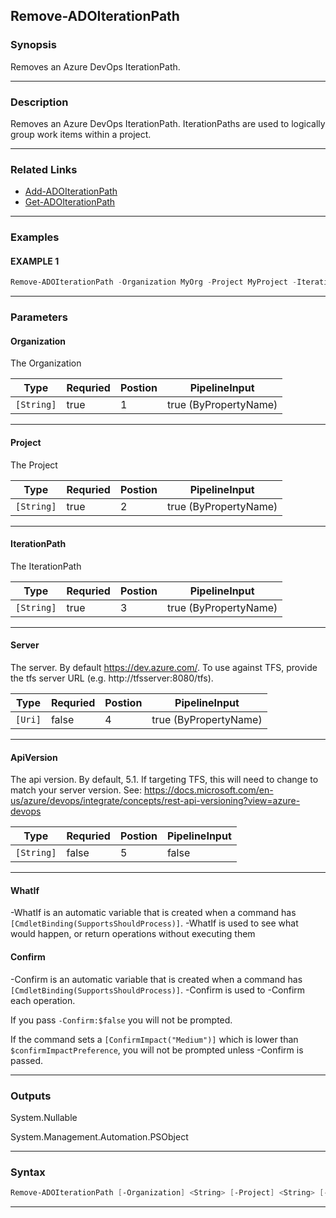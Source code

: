 
Remove-ADOIterationPath
-----------------------
### Synopsis
Removes an Azure DevOps IterationPath.

---
### Description

Removes an Azure DevOps IterationPath.  IterationPaths are used to logically group work items within a project.

---
### Related Links
* [Add-ADOIterationPath](Add-ADOIterationPath.md)
* [Get-ADOIterationPath](Get-ADOIterationPath.md)
---
### Examples
#### EXAMPLE 1
```PowerShell
Remove-ADOIterationPath -Organization MyOrg -Project MyProject -IterationPath MyIterationPath
```

---
### Parameters
#### **Organization**

The Organization



|Type          |Requried|Postion|PipelineInput        |
|--------------|--------|-------|---------------------|
|```[String]```|true    |1      |true (ByPropertyName)|
---
#### **Project**

The Project



|Type          |Requried|Postion|PipelineInput        |
|--------------|--------|-------|---------------------|
|```[String]```|true    |2      |true (ByPropertyName)|
---
#### **IterationPath**

The IterationPath



|Type          |Requried|Postion|PipelineInput        |
|--------------|--------|-------|---------------------|
|```[String]```|true    |3      |true (ByPropertyName)|
---
#### **Server**

The server.  By default https://dev.azure.com/.
To use against TFS, provide the tfs server URL (e.g. http://tfsserver:8080/tfs).



|Type       |Requried|Postion|PipelineInput        |
|-----------|--------|-------|---------------------|
|```[Uri]```|false   |4      |true (ByPropertyName)|
---
#### **ApiVersion**

The api version.  By default, 5.1.
If targeting TFS, this will need to change to match your server version.
See: https://docs.microsoft.com/en-us/azure/devops/integrate/concepts/rest-api-versioning?view=azure-devops



|Type          |Requried|Postion|PipelineInput|
|--------------|--------|-------|-------------|
|```[String]```|false   |5      |false        |
---
#### **WhatIf**
-WhatIf is an automatic variable that is created when a command has ```[CmdletBinding(SupportsShouldProcess)]```.
-WhatIf is used to see what would happen, or return operations without executing them
#### **Confirm**
-Confirm is an automatic variable that is created when a command has ```[CmdletBinding(SupportsShouldProcess)]```.
-Confirm is used to -Confirm each operation.
    
If you pass ```-Confirm:$false``` you will not be prompted.
    
    
If the command sets a ```[ConfirmImpact("Medium")]``` which is lower than ```$confirmImpactPreference```, you will not be prompted unless -Confirm is passed.

---
### Outputs
System.Nullable


System.Management.Automation.PSObject


---
### Syntax
```PowerShell
Remove-ADOIterationPath [-Organization] <String> [-Project] <String> [-IterationPath] <String> [[-Server] <Uri>] [[-ApiVersion] <String>] [-WhatIf] [-Confirm] [<CommonParameters>]
```
---


